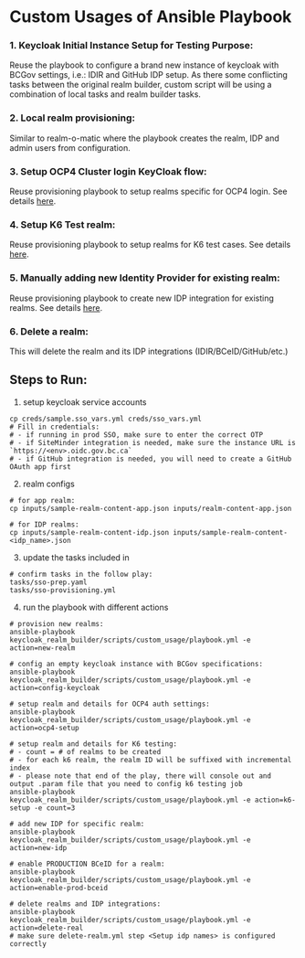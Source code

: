 # Custom Usages of Ansible Playbook

### 1. Keycloak Initial Instance Setup for Testing Purpose:
Reuse the playbook to configure a brand new instance of keycloak with BCGov settings, i.e.: IDIR and GitHub IDP setup. As there some conflicting tasks between the original realm builder, custom script will be using a combination of local tasks and realm builder tasks.

### 2. Local realm provisioning:
Similar to realm-o-matic where the playbook creates the realm, IDP and admin users from configuration.

### 3. Setup OCP4 Cluster login KeyCloak flow:
Reuse provisioning playbook to setup realms specific for OCP4 login. See details [here](doc/ocp4-cluster-kc.md).

### 4. Setup K6 Test realm:
Reuse provisioning playbook to setup realms for K6 test cases. See details [here](doc/k6-setup-automation.md).

### 5. Manually adding new Identity Provider for existing realm:
Reuse provisioning playbook to create new IDP integration for existing realms. See details [here](doc/new-idp.md).

### 6. Delete a realm:
This will delete the realm and its IDP integrations (IDIR/BCeID/GitHub/etc.)

## Steps to Run:
1. setup keycloak service accounts
```shell
cp creds/sample.sso_vars.yml creds/sso_vars.yml
# Fill in credentials:
# - if running in prod SSO, make sure to enter the correct OTP
# - if SiteMinder integration is needed, make sure the instance URL is `https://<env>.oidc.gov.bc.ca`
# - if GitHub integration is needed, you will need to create a GitHub OAuth app first
```

2. realm configs
```shell
# for app realm:
cp inputs/sample-realm-content-app.json inputs/realm-content-app.json

# for IDP realms:
cp inputs/sample-realm-content-idp.json inputs/sample-realm-content-<idp_name>.json
```

3. update the tasks included in 
```shell
# confirm tasks in the follow play:
tasks/sso-prep.yaml
tasks/sso-provisioning.yml
```

4. run the playbook with different actions
```shell
# provision new realms:
ansible-playbook keycloak_realm_builder/scripts/custom_usage/playbook.yml -e action=new-realm

# config an empty keycloak instance with BCGov specifications:
ansible-playbook keycloak_realm_builder/scripts/custom_usage/playbook.yml -e action=config-keycloak

# setup realm and details for OCP4 auth settings:
ansible-playbook keycloak_realm_builder/scripts/custom_usage/playbook.yml -e action=ocp4-setup

# setup realm and details for K6 testing:
# - count = # of realms to be created
# - for each k6 realm, the realm ID will be suffixed with incremental index
# - please note that end of the play, there will console out and output .param file that you need to config k6 testing job
ansible-playbook keycloak_realm_builder/scripts/custom_usage/playbook.yml -e action=k6-setup -e count=3

# add new IDP for specific realm:
ansible-playbook keycloak_realm_builder/scripts/custom_usage/playbook.yml -e action=new-idp

# enable PRODUCTION BCeID for a realm:
ansible-playbook keycloak_realm_builder/scripts/custom_usage/playbook.yml -e action=enable-prod-bceid

# delete realms and IDP integrations:
ansible-playbook keycloak_realm_builder/scripts/custom_usage/playbook.yml -e action=delete-real
# make sure delete-realm.yml step <Setup idp names> is configured correctly
```
